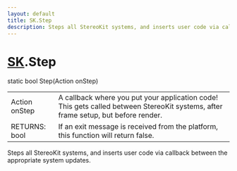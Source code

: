 ```yaml
---
layout: default
title: SK.Step
description: Steps all StereoKit systems, and inserts user code via callback between the appropriate system updates.
---
```

# [SK]({{site.url}}/Pages/Reference/SK.html).Step

<div class='signature' markdown='1'>
static bool Step(Action onStep)
</div>

|  |  |
|--|--|
|Action onStep|A callback where you put your application              code! This gets called between StereoKit systems, after frame              setup, but before render.|
|RETURNS: bool|If an exit message is received from the platform, this function will return false.|

Steps all StereoKit systems, and inserts user code via
callback between the appropriate system updates.



